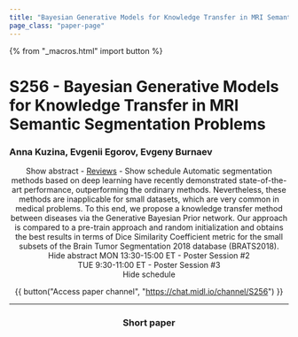 ```yaml
---
title: "Bayesian Generative Models for Knowledge Transfer in MRI Semantic Segmentation Problems"
page_class: "paper-page"
---
```


{% from "_macros.html" import button %}

# S256 - Bayesian Generative Models for Knowledge Transfer in MRI Semantic Segmentation Problems


### Anna Kuzina, Evgenii Egorov, Evgeny Burnaev

<center><a class="toggle_visibility" data-selector=".paper_abstract" data-level="3">Show abstract</a>
        - <a href="https://openreview.net/forum?id=3i6X1618wi">Reviews</a>
        - <a class="toggle_visibility" data-selector=".paper_qa" data-level="3">Show schedule</a>

<span class="paper_abstract">
        Automatic segmentation methods based on deep learning have recently demonstrated state-of-the-art performance, outperforming the ordinary methods. Nevertheless, these methods are inapplicable for small datasets, which are very common in medical problems. To this end, we propose a knowledge transfer method between diseases via the Generative Bayesian Prior network. Our approach is compared to a pre-train approach and random initialization and obtains the best results in terms of Dice Similarity Coefficient metric for the small subsets of the Brain Tumor Segmentation 2018 database (BRATS2018).
        <span class="actions">
  <br/>
  <a class="toggle_visibility" data-level="2">Hide abstract</a></span>
</span>

<span class="paper_qa">
        MON 13:30-15:00 ET - Poster Session #2<br/>TUE 9:30-11:00 ET - Poster Session #3
        <br/>
        <span class="actions"><a class="toggle_visibility" data-level="2">Hide schedule</a></span>
</span>

{{ button("Access paper channel", "https://chat.midl.io/channel/S256") }}

---

### Short paper
